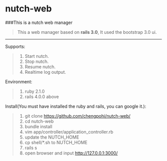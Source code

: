nutch-web
=========

###This is a nutch web manager
> This a web manager based on **rails 3.0**, It used the bootstrap 3.0 ui.

---------------------------------------
Supports:
> 1. Start nutch.
> 2. Stop nutch.
> 3. Resume nutch.
> 4. Realtime log output.

Environment:
> 1. ruby 2.1.0 
> 2. rails 4.0.0 above

Install(You must have installed the ruby and rails, you can google it.):
> 1. git clone https://github.com/chengpohi/nutch-web/
> 2. cd nutch-web
> 3. bundle install
> 4. vim app/controller/application_controller.rb
> 5. update the NUTCH_HOME
> 6. cp shell/*.sh to NUTCH_HOME
> 7. rails s
> 8. open browser and input http://127.0.0.1:3000/

